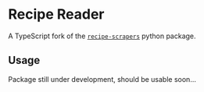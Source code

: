 # Recipe Reader

A TypeScript fork of the [`recipe-scrapers`][1] python package.

[1]: https://github.com/hhursev/recipe-scrapers

## Usage

Package still under development, should be usable soon...
